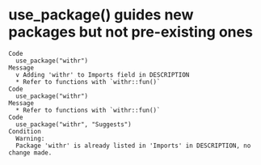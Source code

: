 # use_package() guides new packages but not pre-existing ones

    Code
      use_package("withr")
    Message
      v Adding 'withr' to Imports field in DESCRIPTION
      * Refer to functions with `withr::fun()`
    Code
      use_package("withr")
    Message
      * Refer to functions with `withr::fun()`
    Code
      use_package("withr", "Suggests")
    Condition
      Warning:
      Package 'withr' is already listed in 'Imports' in DESCRIPTION, no change made.

